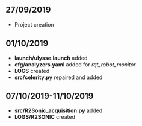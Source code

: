 27/09/2019
----------

* Project creation

01/10/2019
----------

* **launch/ulysse.launch** added
* **cfg/analyzers.yaml** added for _rqt_robot_monitor_
* **LOGS** created
* **src/celerity.py** repaired and added

07/10/2019-11/10/2019
-------------------------
* **src/R2Sonic_acquisition.py** added
* **LOGS/R2SONIC** created